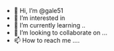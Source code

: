 - 👋 Hi, I’m @gale51 
- 👀 I’m interested in 
- 🌱 I’m currently learning ..
- 💞️ I’m looking to collaborate on ...
- 📫 How to reach me ....

<!---
gale51/gale51 is a ✨ special ✨ repository because its `README.md` (this file) appears on your GitHub profile.
You can click the Preview link to take a look at your changes.
--->
